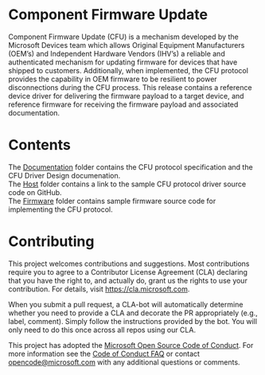 
# Component Firmware Update
Component Firmware Update (CFU) is a mechanism developed by the Microsoft Devices team which allows Original Equipment Manufacturers (OEM’s) and Independent Hardware Vendors (IHV’s) a reliable and authenticated mechanism for updating firmware for devices that have shipped to customers.  Additionally, when implemented, the CFU protocol provides the capability in OEM firmware to be resilient to power disconnections during the CFU process. This release contains a reference device driver for delivering the firmware payload to a target device, and reference firmware for receiving the firmware payload and associated documentation.

# Contents
The [Documentation](https://github.com/Microsoft/CFU/tree/master/Documentation) folder contains the CFU protocol specification and the CFU Driver Design documenation.
<br>
The [Host](https://github.com/Microsoft/CFU/tree/master/Host) folder contains a link to the sample CFU protocol driver source code on GitHub.
<br>
The [Firmware](https://github.com/Microsoft/CFU/tree/master/Firmware) folder contains sample firmware source code for implementing the CFU protocol.



# Contributing

This project welcomes contributions and suggestions.  Most contributions require you to agree to a
Contributor License Agreement (CLA) declaring that you have the right to, and actually do, grant us
the rights to use your contribution. For details, visit https://cla.microsoft.com.

When you submit a pull request, a CLA-bot will automatically determine whether you need to provide
a CLA and decorate the PR appropriately (e.g., label, comment). Simply follow the instructions
provided by the bot. You will only need to do this once across all repos using our CLA.

This project has adopted the [Microsoft Open Source Code of Conduct](https://opensource.microsoft.com/codeofconduct/).
For more information see the [Code of Conduct FAQ](https://opensource.microsoft.com/codeofconduct/faq/) or
contact [opencode@microsoft.com](mailto:opencode@microsoft.com) with any additional questions or comments.
